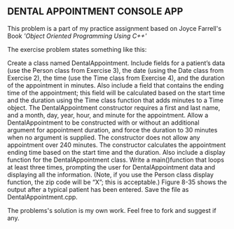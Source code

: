 <h2>DENTAL APPOINTMENT CONSOLE APP</h2>
<p>This problem is a part of my practice assignment based on Joyce Farrell's Book <i>'Object Oriented Programming Using C++'</i></p>

<p>The exercise problem states something like this: </p>

<p>
Create a class named DentalAppointment. Include fields for a patient’s data (use the
Person class from Exercise 3), the date (using the Date class from Exercise 2), the time
(use the Time class from Exercise 4), and the duration of the appointment in minutes.
Also include a field that contains the ending time of the appointment; this field will be
calculated based on the start time and the duration using the Time class function that adds 
minutes to a Time object. The DentalAppointment constructor requires a first
and last name, and a month, day, year, hour, and minute for the appointment. Allow a
DentalAppointment to be constructed with or without an additional argument for
appointment duration, and force the duration to 30 minutes when no argument is supplied.
The constructor does not allow any appointment over 240 minutes. The constructor
calculates the appointment ending time based on the start time and the duration. Also
include a display function for the DentalAppointment class. Write a main()function
that loops at least three times, prompting the user for DentalAppointment data and
displaying all the information. (Note, if you use the Person class display function, the zip
code will be “X”; this is acceptable.) Figure 8-35 shows the output after a typical patient
has been entered. Save the file as DentalAppointment.cpp.</p>
<footer> The problems's solution is my own work. Feel free to fork and suggest if any.</footer>
